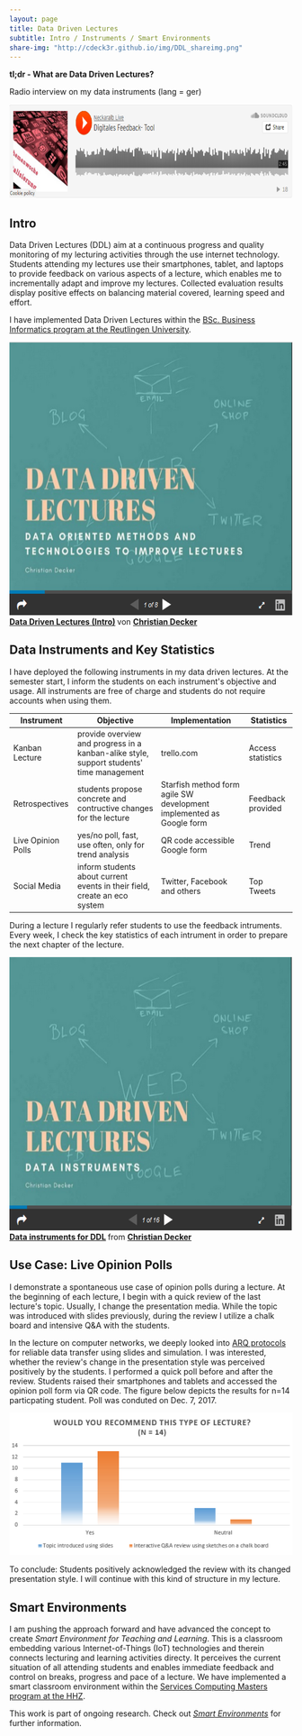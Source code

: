 ```yaml
---
layout: page
title: Data Driven Lectures
subtitle: Intro / Instruments / Smart Environments
share-img: "http://cdeck3r.github.io/img/DDL_shareimg.png"
---
```


**tl;dr - What are Data Driven Lectures?**

Radio interview on my data instruments (lang = ger)

<div id="soundcloud_embed_1" width="100%" height="166"><img id="1" src="/img/DDL_soundcloud_digitales_feedback_tool.png" alt="Digitales Feedback Tool from Christian Decker" width="100%" height="166" /></div><script type="text/javascript">document.getElementById('soundcloud_embed_1').onclick=function(){if(confirm("If you accept this message box by clicking OK, the SoundCloud player will load. SoundCloud will record your personal access related data and set a cookie in your browser. ")){var c = document.getElementById('1'); c.parentNode.removeChild(c); document.getElementById('soundcloud_embed_1').innerHTML += '<iframe width="100%" height="166" scrolling="no" frameborder="no" src="https://w.soundcloud.com/player/?url=https%3A//api.soundcloud.com/tracks/347131043&amp;color=%23ff5500&amp;auto_play=false&amp;hide_related=false&amp;show_comments=true&amp;show_user=true&amp;show_reposts=false&amp;show_teaser=true"></iframe>';}else{alert("You find the SoundCloud recording on //soundcloud.com/neckaralblive/digitales-feedback-tool");}}</script>

## Intro

Data Driven Lectures (DDL) aim at a continuous progress and quality monitoring of my lecturing activities
through the use internet technology. Students attending my lectures use their smartphones, tablet, and laptops to provide feedback on various aspects of a lecture, which enables me to incrementally adapt and improve my lectures. Collected evaluation results display positive effects on balancing material covered, learning speed and effort.

I have implemented Data Driven Lectures within the [BSc. Business Informatics program at the Reutlingen University](http://www.inf.reutlingen-university.de/bachelor/wirtschaftsinformatik-wi/was-ist-wi/).

<div id="slideshare_embed_3" width="595" height="485"><img id="3" src="/img/DDL_intro.png" alt="Data Driven Lectures (Intro)" width="595" height="485" /></div><script type="text/javascript">document.getElementById('slideshare_embed_3').onclick=function(){if(confirm("If you accept this message box by clicking OK, the SlideShare presentation will load. SlideShare will record your personal access related data and set a cookie in your browser. ")){var c = document.getElementById('3'); c.parentNode.removeChild(c); document.getElementById('slideshare_embed_3').innerHTML += '<iframe src="//www.slideshare.net/slideshow/embed_code/key/3N8wrLe3pPyNpi" width="595" height="485" frameborder="0" marginwidth="0" marginheight="0" scrolling="no" style="border:1px solid #CCC; border-width:1px; margin-bottom:5px; max-width: 100%;" allowfullscreen> </iframe>';}else{alert("You find the SlideShare presentation on //www.slideshare.net/slideshow/embed_code/key/3N8wrLe3pPyNpi");}}</script>
<div style="margin-bottom:5px"> <strong> <a href="//www.slideshare.net/secret/3N8wrLe3pPyNpi" title="Data Driven Lectures (Intro)" target="_blank">Data Driven Lectures (Intro)</a> </strong> von <strong><a href="//www.slideshare.net/ChristianDecker4" target="_blank">Christian Decker</a></strong> </div>

## Data Instruments and Key Statistics

I have deployed the following instruments in my data driven lectures. At the semester start, I inform the students on each instrument's objective and usage. All instruments are free of charge and students do not require accounts when using them.

|Instrument | Objective | Implementation| Statistics |
|---- | ---- | ----|----|
|Kanban Lecture | provide overview and progress in a kanban-alike style, support students' time management | trello.com| Access statistics |
|Retrospectives | students propose concrete and contructive changes for the lecture | Starfish method form agile SW development implemented as Google form| Feedback provided |
|Live Opinion Polls | yes/no poll, fast, use often, only for trend analysis | QR code accessible Google form | Trend
|Social Media | inform students about current events in their field, create an eco system | Twitter,  Facebook and others | Top Tweets 

During a lecture I regularly refer students to use the feedback intruments. 
Every week, I check the key statistics of each intrument in order to prepare the next chapter of the lecture. 

<div id="slideshare_embed_8" width="595" height="485"><img id="8" src="/img/DDL_data_instruments.png" alt="Data instruments for DDL" width="595" height="485" /></div><script type="text/javascript">document.getElementById('slideshare_embed_8').onclick=function(){if(confirm("If you accept this message box by clicking OK, the SlideShare presentation will load. SlideShare will record your personal access related data and set a cookie in your browser. ")){var c = document.getElementById('8'); c.parentNode.removeChild(c); document.getElementById('slideshare_embed_8').innerHTML += '<iframe src="//www.slideshare.net/slideshow/embed_code/key/8S7yjP5wii09zI" width="595" height="485" frameborder="0" marginwidth="0" marginheight="0" scrolling="no" style="border:1px solid #CCC; border-width:1px; margin-bottom:5px; max-width: 100%;" allowfullscreen> </iframe>';}else{alert("You find the SlideShare presentation on //www.slideshare.net/slideshow/embed_code/key/8S7yjP5wii09zI");}}</script>
<div style="margin-bottom:5px"> <strong> <a href="//www.slideshare.net/ChristianDecker4/data-instrumentsforddl" title="Data instruments for DDL" target="_blank">Data instruments for DDL</a> </strong> from <strong><a href="https://www.slideshare.net/ChristianDecker4" target="_blank">Christian Decker</a></strong> </div>

## Use Case: Live Opinion Polls

I demonstrate a spontaneous use case of opinion polls during a lecture. At the beginning of each lecture, I begin with a quick review of the last lecture's topic. Usually, I change the presentation media. While the topic was introduced with slides previously, during the review I utilize a chalk board and intensive Q&A with the students.

In the lecture on computer networks, we deeply looked into [ARQ protocols](https://en.wikipedia.org/wiki/Automatic_repeat_request) for reliable data transfer using slides and simulation. I was interested, whether the review's change in the presentation style was perceived positively by the students. I performed a quick poll before and after the review. Students raised their smartphones and tablets and accessed the opinion poll form via QR code. The figure below depicts the results for n=14 particpating student. Poll was conduted on Dec. 7, 2017.

![Live opinion poll results](/img/DDL_UseCase_LiveOpinionPoll.png)

To conclude: Students positively acknowledged the review with its changed presentation style. I will continue with this kind of structure in my lecture.

## Smart Environments

I am pushing the approach forward and have advanced the concept to create *Smart Environment for Teaching and Learning*. This is a classroom embedding various Internet-of-Things (IoT) technologies and therein connects lecturing and learning activities directy. It perceives the current situation of all attending students and enables immediate feedback and control on breaks, progress and pace of a lecture. We have implemented a smart classroom environment within the [Services Computing Masters program at the HHZ](http://www.hhz.de/master/services-computing/).

This work is part of ongoing research. Check out [*Smart Environments*](/research/se) for further information.
